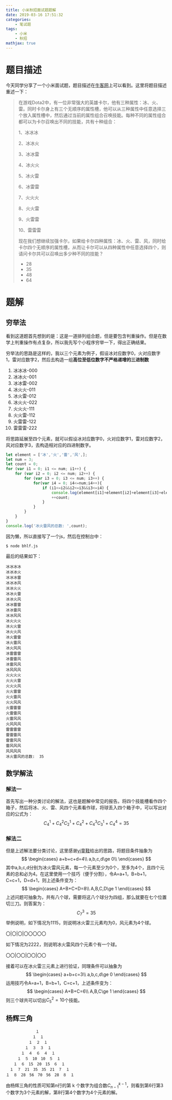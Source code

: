 ```yaml
---
title: 小米秋招面试题题解
date: 2019-03-16 17:51:32
categories:
	- 笔试题
tags:
	- 小米
	- 秋招
mathjax: true
---
```




# 题目描述

今天同学分享了一个小米面试题，题目描述在[牛客网](https://www.nowcoder.com/questionTerminal/eeef89076b80457da266da4d80dc51cf?source=relative)上可以看到。这里将题目描述重述一下：

> 在游戏Dota2中，有一位非常强大的英雄卡尔，他有三种属性：冰、火、雷。同时卡尔身上有三个无顺序的属性槽，他可以从三种属性中任意选择三个放入属性槽中，然后通过当前的属性组合召唤技能。每种不同的属性组合都可以为卡尔召唤出不同的技能，共有十种组合：
>
> <!-- more-->
>
>  1、冰冰冰
>
>  2、冰冰火
>
>  3、冰冰雷
>
>  4、冰火火
>
>  5、冰火雷
>
>  6、冰雷雷
>
>  7、火火火
>
>  8、火火雷
>
>  9、火雷雷
>
>  10、雷雷雷
>
>  现在我们想继续加强卡尔，如果给卡尔四种属性：冰、火、雷、风，同时给卡尔四个无顺序的属性槽，从而让卡尔可以从四种属性中任意选择四个，则请问卡尔共可以召唤出多少种不同的技能？
>
> - 28
> - 35
> - 48
> - 64

# 题解

## 穷举法

看到这道题首先想到的是：这是一道排列组合题，但是要包含判重操作。但是在数学上判重操作有点复杂，所以我先写个小程序穷举一下，得出正确结果。

穷举法的思路是这样的，我以三个元素为例子，假设冰对应数字0，火对应数字1，雷对应数字2，然后去构造一组**高位至低位数字不严格递增的三进制数**

1. 冰冰冰-000
2. 冰冰火-001
3. 冰冰雷-002
4. 冰火火-011
5. 冰火雷-012
6. 冰火火-022
7. 火火火-111
8. 火火雷-112
9. 火雷雷-122
10. 雷雷雷-222

将思路延展至四个元素，就可以假设冰对应数字0，火对应数字1，雷对应数字2，风对应数字3，去构造相对应的四进制数字。

```javascript
let element = ['冰','火','雷','风',];
let num = 3;
let count = 0;
for (var i1 = 0; i1 <= num; i1++) {
    for (var i2 = 0; i2 <= num; i2++) {
        for (var i3 = 0; i3 <= num; i3++) {
            for(var i4 = 0; i4<=num;i4++){
                if (i1<=i2&&i2<=i3&&i3<=i4) {
                    console.log(element[i1]+element[i2]+element[i3]+element[i4]);
                    ++count;
                }
            }
        }
    }
}
console.log('冰火雷风的总数: ',count);

```

因为懒，所以直接写了一个js，然后在控制台中：

```
$ node bhlf.js
```

最后的结果如下：

```
冰冰冰冰
冰冰冰火
冰冰冰雷
冰冰冰风
冰冰火火
冰冰火雷
冰冰火风
冰冰雷雷
冰冰雷风
冰冰风风
冰火火火
冰火火雷
冰火火风
冰火雷雷
冰火雷风
冰火风风
冰雷雷雷
冰雷雷风
冰雷风风
冰风风风
火火火火
火火火雷
火火火风
火火雷雷
火火雷风
火火风风
火雷雷雷
火雷雷风
火雷风风
火风风风
雷雷雷雷
雷雷雷风
雷雷风风
雷风风风
风风风风
冰火雷风的总数:  35
```

## 数学解法

### 解法一

首先写出一种分类讨论的解法，这也是题解中常见的报告。将四个技能槽看作四个箱子，然后将冰、火、雷、风四个元素看作球，将球丢入四个箱子中，可以写出对应的公式为：
$$
{ C }_{ 4 }^{ 1 }+{ C }_{ 4 }^{ 2 }{ C }_{ 2 }^{ 1 }+{ C }_{ 4 }^{ 2 }+{ C }_{ 4 }^{ 3 }{ C }_{ 3 }^{ 1 }+{ C }_{ 4 }^{ 4 }=35
$$

### 解法二

但是上述解法要分类讨论，这里感谢[yj童鞋](http://yajha.com)给出的思路，将题目条件抽象为
$$
\begin{cases}
a+b+c+d=4\\
a,b,c,d\ge 0\\
\end{cases}
$$
其中a,b,c,d分别为冰火雷风元素，每一个元素至少为0个，至多为4个，且四个元素的总和必为4。在这里使用一个技巧（便于分割），令A=a+1，B=b+1，C=c+1，D=d+1，则上述条件变为：
$$
\begin{cases}
A+B+C+D=8\\
A,B,C,D\ge 1
\end{cases}
$$
上述问题可抽象为，共有八个球，需要将这八个球分为四组，那么就要在七个位置切三刀。则答案为：
$$
{ C }_{ 7 }^{ 3 }=35
$$
举例说明，如下情况为1115，则说明冰火雷三元素均为0，风元素为4个球。

〇|〇|〇|〇〇〇〇〇

如下情况为2222，则说明冰火雷风四个元素个有一个球。

〇〇|〇〇|〇〇|〇〇

接着可以在冰火雷三元素上进行验证，同理条件可以抽象为
$$
\begin{cases}
a+b+c=3\\
a,b,c,d\ge 0
\end{cases}
$$
运用技巧令A=a+1，B=b+1，C=c+1，上述条件变为：
$$
\begin{cases}
A+B+C=6\\
A,B,C\ge 1
\end{cases}
$$
则三个球共可以切出${ C }_{ 5 }^{ 2 }=10​$个技能。

## 杨辉三角

```
             １
　　　　　　　１　１
　　　　　　１　２　１
　　　　　１　３　３　１
　　　　１　４　６　４　１
　　　１　５　10　10　５　１
　　１　６　15　20　15　６　１
　１　７　21　35　35　21　７　１
１　８　28　56　70　56　28　８　１
```

由杨辉三角的性质可知第n行的第 k 个数字为组合数${ C }_{ n-1 }^{ k-1 }​$，则看到第6行第3个数字为3个元素的解，第8行第4个数字为4个元素的解。